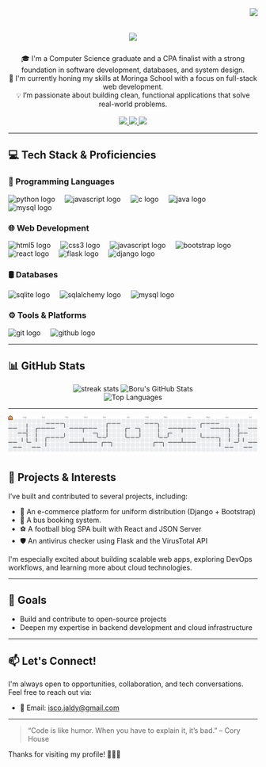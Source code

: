 <div>
<img align="right" src="https://profile-counter.glitch.me/BoruIsakoJ/count.svg?"  />
  
</div>

<div align="center"><picture>

  <h1 align="center">
    <img src="https://readme-typing-svg.herokuapp.com/?font=Righteous&size=35&center=true&vCenter=true&width=900&height=70&duration=5000&lines=Hi+There!+👋;I'm+Boru+Isako+:);A+passionate+software+developer+from+Kenya+🇰🇪" />
  </h1>
</div>

<div align ="center">
  🎓 I'm a Computer Science graduate and a CPA finalist with a strong foundation in software development, databases, and system design.
</div>
<div align ="center">
  🚀 I'm currently honing my skills at Moringa School with a focus on full-stack web development. 
</div>
<div align ="center">
  💡 I’m passionate about building clean, functional applications that solve real-world problems. 

</div>
<br/>

<div align="center"> 
  <a href="mailto:isco.jaldy@gmail.com">
    <img src="https://img.shields.io/badge/Gmail-333333?style=for-the-badge&logo=gmail&logoColor=red" />
  </a>
  <a href="https://linkedin.com" target="_blank">
    <img src="https://img.shields.io/badge/LinkedIn-0077B5?style=for-the-badge&logo=linkedin&logoColor=white" target="_blank" />
  </a>
  <a href="#" target="_blank">
     <img src="https://img.shields.io/badge/Portfolio-FF5722?style=for-the-badge&logo=todoist&logoColor=white" target="_blank" /> 
  </a>
</div>

---
## 💻 Tech Stack & Proficiencies

### 🧠 Programming Languages
<div align="left">
  <img src="https://cdn.jsdelivr.net/gh/devicons/devicon/icons/python/python-original.svg" height="40" alt="python logo"  />
  <img width="12" />
  <img src="https://cdn.jsdelivr.net/gh/devicons/devicon/icons/javascript/javascript-original.svg" height="40" alt="javascript logo"  />
  <img width="12" />
  <img src="https://cdn.jsdelivr.net/gh/devicons/devicon/icons/c/c-original.svg" height="40" alt="c logo"  />
  <img width="12" />
  <img src="https://cdn.jsdelivr.net/gh/devicons/devicon/icons/java/java-original.svg" height="40" alt="java logo"  />
  <img width="12" />
  <img src="https://cdn.jsdelivr.net/gh/devicons/devicon/icons/mysql/mysql-original.svg" height="40" alt="mysql logo"  />
</div>


### 🌐 Web Development
<div align="left">
  <img src="https://cdn.jsdelivr.net/gh/devicons/devicon/icons/html5/html5-original.svg" height="40" alt="html5 logo"  />
  <img width="12" />
  <img src="https://cdn.jsdelivr.net/gh/devicons/devicon/icons/css3/css3-original.svg" height="40" alt="css3 logo"  />
  <img width="12" />
  <img src="https://cdn.jsdelivr.net/gh/devicons/devicon/icons/javascript/javascript-original.svg" height="40" alt="javascript logo"  />
  <img width="12" />
  <img src="https://cdn.jsdelivr.net/gh/devicons/devicon/icons/bootstrap/bootstrap-original.svg" height="40" alt="bootstrap logo"  />
  <img width="12" />
  <img src="https://cdn.jsdelivr.net/gh/devicons/devicon/icons/react/react-original.svg" height="40" alt="react logo"  />
  <img width="12" />
  <img src="https://cdn.jsdelivr.net/gh/devicons/devicon/icons/flask/flask-original.svg" height="40" alt="flask logo"  />
  <img width="12" />
  <img src="https://cdn.jsdelivr.net/gh/devicons/devicon/icons/django/django-plain.svg" height="40" alt="django logo"  />
</div>

### 🛢️ Databases
<div align="left">
  <img src="https://cdn.jsdelivr.net/gh/devicons/devicon/icons/sqlite/sqlite-original.svg" height="40" alt="sqlite logo"  />
  <img width="12" />
  <img src="https://cdn.jsdelivr.net/gh/devicons/devicon/icons/sqlalchemy/sqlalchemy-original.svg" height="40" alt="sqlalchemy logo"  />
  <img width="12" />
  <img src="https://cdn.jsdelivr.net/gh/devicons/devicon/icons/mysql/mysql-original.svg" height="40" alt="mysql logo"  />
</div>

### ⚙️ Tools & Platforms
<div align="left">
  <img src="https://cdn.jsdelivr.net/gh/devicons/devicon/icons/git/git-original.svg" height="40" alt="git logo"  />
  <img width="12" />
  <img src="https://cdn.jsdelivr.net/gh/devicons/devicon/icons/github/github-original.svg" height="40" alt="github logo"  />
</div>

---

## 📊 GitHub Stats

<div align="center">
<img width="390" src="https://github-readme-streak-stats.herokuapp.com/?user=BoruIsakoJ&count_private=true&theme=react&border_radius=10" alt="streak stats" />

  <img width="390" src="https://github-readme-stats.vercel.app/api?username=BoruIsakoJ&show_icons=true&rank_icon=github&theme=react&border_radius=10" alt="Boru's GitHub Stats" />

  <br/>
  <img width="390" src="https://github-readme-stats.vercel.app/api/top-langs/?username=BoruIsakoJ&layout=compact&theme=react" alt="Top Languages" />
</div>

---
<div align="center">
<picture>
  <source media="(prefers-color-scheme: dark)" srcset="https://raw.githubusercontent.com/BoruIsakoJ/BoruIsakoJ/output/pacman-contribution-graph-dark.svg">
  <source media="(prefers-color-scheme: light)" srcset="https://raw.githubusercontent.com/BoruIsakoJ/BoruIsakoJ/output/pacman-contribution-graph.svg">
  <img alt="Pac-Man contribution graph" src="https://raw.githubusercontent.com/BoruIsakoJ/BoruIsakoJ/output/pacman-contribution-graph.svg">
</picture>


</div>


## 🔧 Projects & Interests

I’ve built and contributed to several projects, including:
- 🛒 An e-commerce platform for uniform distribution (Django + Bootstrap)
- 🚌 A bus booking system.
- ⚽ A football blog SPA built with React and JSON Server
- 🛡️ An antivirus checker using Flask and the VirusTotal API

I'm especially excited about building scalable web apps, exploring DevOps workflows, and learning more about cloud technologies.

---

## 🚀 Goals
- Build and contribute to open-source projects
- Deepen my expertise in backend development and cloud infrastructure

---

## 📫 Let's Connect!
I'm always open to opportunities, collaboration, and tech conversations. Feel free to reach out via:

- 📧 Email: [isco.jaldy@gmail.com](mailto:isco.jaldy@gmail.com)



---

> “Code is like humor. When you have to explain it, it’s bad.” – Cory House

Thanks for visiting my profile! 👨‍💻✨




